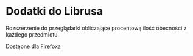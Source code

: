 # Dodatki do Librusa

Rozszerzenie do przeglądarki obliczające procentową ilość obecności z każdego przedmiotu.

Dostępne dla [Firefoxa](https://addons.mozilla.org/firefox/addon/librus-desktop-addons/)
